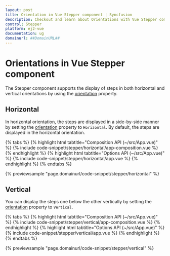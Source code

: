 ```yaml
---
layout: post
title: Orientation in Vue Stepper component | Syncfusion
description: Checkout and learn about Orientations with Vue Stepper component of Syncfusion Essential JS 2 and more.
control: Stepper 
platform: ej2-vue
documentation: ug
domainurl: ##DomainURL##
---
```


# Orientations in Vue Stepper component

The Stepper component supports the display of steps in both horizontal and vertical orientations by using the [orientation](https://ej2.syncfusion.com/vue/documentation/api/stepper/stepperModel/#orientation) property.

## Horizontal

In horizontal orientation, the steps are displayed in a side-by-side manner by setting the [orientation](https://ej2.syncfusion.com/vue/documentation/api/stepper/stepperModel/#orientation) property to `Horizontal`. By default, the steps are displayed in the horizontal orientation.

{% tabs %}
{% highlight html tabtitle="Composition API (~/src/App.vue)" %}
{% include code-snippet/stepper/horizontal/app-composition.vue %}
{% endhighlight %}
{% highlight html tabtitle="Options API (~/src/App.vue)" %}
{% include code-snippet/stepper/horizontal/app.vue %}
{% endhighlight %}
{% endtabs %}

{% previewsample "page.domainurl/code-snippet/stepper/horizontal" %}

## Vertical

You can display the steps one below the other vertically by setting the [orientation](https://ej2.syncfusion.com/vue/documentation/api/stepper/stepperModel/#orientation) property to `Vertical`.

{% tabs %}
{% highlight html tabtitle="Composition API (~/src/App.vue)" %}
{% include code-snippet/stepper/vertical/app-composition.vue %}
{% endhighlight %}
{% highlight html tabtitle="Options API (~/src/App.vue)" %}
{% include code-snippet/stepper/vertical/app.vue %}
{% endhighlight %}
{% endtabs %}

{% previewsample "page.domainurl/code-snippet/stepper/vertical" %}